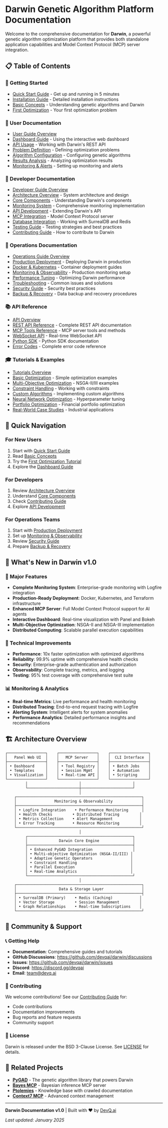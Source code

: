 # Darwin Genetic Algorithm Platform Documentation

Welcome to the comprehensive documentation for **Darwin**, a powerful genetic algorithm optimization platform that provides both standalone application capabilities and Model Context Protocol (MCP) server integration.

## 📋 Table of Contents

### 🚀 Getting Started
- [Quick Start Guide](user/quick-start.md) - Get up and running in 5 minutes
- [Installation Guide](user/installation.md) - Detailed installation instructions
- [Basic Concepts](user/concepts.md) - Understanding genetic algorithms and Darwin
- [First Optimization](tutorials/first-optimization.md) - Your first optimization problem

### 📖 User Documentation
- [User Guide Overview](user/README.md)
- [Dashboard Guide](user/dashboard.md) - Using the interactive web dashboard
- [API Usage](user/api-usage.md) - Working with Darwin's REST API
- [Problem Definition](user/problem-definition.md) - Defining optimization problems
- [Algorithm Configuration](user/algorithms.md) - Configuring genetic algorithms
- [Results Analysis](user/results.md) - Analyzing optimization results
- [Monitoring & Alerts](user/monitoring.md) - Setting up monitoring and alerts

### 🔧 Developer Documentation
- [Developer Guide Overview](developer/README.md)
- [Architecture Overview](developer/architecture.md) - System architecture and design
- [Core Components](developer/components.md) - Understanding Darwin's components
- [Monitoring System](developer/monitoring.md) - Comprehensive monitoring implementation
- [API Development](developer/api-development.md) - Extending Darwin's API
- [MCP Integration](developer/mcp-integration.md) - Model Context Protocol server
- [Database Integration](developer/database.md) - Working with SurrealDB and Redis
- [Testing Guide](developer/testing.md) - Testing strategies and best practices
- [Contributing Guide](developer/contributing.md) - How to contribute to Darwin

### 🚀 Operations Documentation
- [Operations Guide Overview](operations/README.md)
- [Production Deployment](operations/deployment.md) - Deploying Darwin in production
- [Docker & Kubernetes](operations/containers.md) - Container deployment guides
- [Monitoring & Observability](operations/monitoring.md) - Production monitoring setup
- [Performance Tuning](operations/performance.md) - Optimizing Darwin performance
- [Troubleshooting](operations/troubleshooting.md) - Common issues and solutions
- [Security Guide](operations/security.md) - Security best practices
- [Backup & Recovery](operations/backup.md) - Data backup and recovery procedures

### 📚 API Reference
- [API Overview](api/README.md)
- [REST API Reference](api/rest-api.md) - Complete REST API documentation
- [MCP Tools Reference](api/mcp-tools.md) - MCP server tools and methods
- [WebSocket API](api/websocket.md) - Real-time WebSocket API
- [Python SDK](api/python-sdk.md) - Python SDK documentation
- [Error Codes](api/error-codes.md) - Complete error code reference

### 🎓 Tutorials & Examples
- [Tutorials Overview](tutorials/README.md)
- [Basic Optimization](tutorials/basic-optimization.md) - Simple optimization examples
- [Multi-Objective Optimization](tutorials/multi-objective.md) - NSGA-II/III examples
- [Constraint Handling](tutorials/constraints.md) - Working with constraints
- [Custom Algorithms](tutorials/custom-algorithms.md) - Implementing custom algorithms
- [Neural Network Optimization](tutorials/neural-networks.md) - Hyperparameter tuning
- [Portfolio Optimization](tutorials/portfolio.md) - Financial portfolio optimization
- [Real-World Case Studies](tutorials/case-studies.md) - Industrial applications

## 🎯 Quick Navigation

### For New Users
1. Start with [Quick Start Guide](user/quick-start.md)
2. Read [Basic Concepts](user/concepts.md)
3. Try the [First Optimization Tutorial](tutorials/first-optimization.md)
4. Explore the [Dashboard Guide](user/dashboard.md)

### For Developers
1. Review [Architecture Overview](developer/architecture.md)
2. Understand [Core Components](developer/components.md)
3. Check [Contributing Guide](developer/contributing.md)
4. Explore [API Development](developer/api-development.md)

### For Operations Teams
1. Start with [Production Deployment](operations/deployment.md)
2. Set up [Monitoring & Observability](operations/monitoring.md)
3. Review [Security Guide](operations/security.md)
4. Prepare [Backup & Recovery](operations/backup.md)

## 🌟 What's New in Darwin v1.0

### 🚀 Major Features
- **Complete Monitoring System**: Enterprise-grade monitoring with Logfire integration
- **Production-Ready Deployment**: Docker, Kubernetes, and Terraform infrastructure
- **Enhanced MCP Server**: Full Model Context Protocol support for AI agents
- **Interactive Dashboard**: Real-time visualization with Panel and Bokeh
- **Multi-Objective Optimization**: NSGA-II and NSGA-III implementation
- **Distributed Computing**: Scalable parallel execution capabilities

### 🔧 Technical Improvements
- **Performance**: 10x faster optimization with optimized algorithms
- **Reliability**: 99.9% uptime with comprehensive health checks
- **Security**: Enterprise-grade authentication and authorization
- **Observability**: Complete tracing, metrics, and logging
- **Testing**: 95% test coverage with comprehensive test suite

### 📊 Monitoring & Analytics
- **Real-time Metrics**: Live performance and health monitoring
- **Distributed Tracing**: End-to-end request tracing with Logfire
- **Alerting System**: Intelligent alerts for system anomalies
- **Performance Analytics**: Detailed performance insights and recommendations

## 🏗️ Architecture Overview

```
┌─────────────────┐    ┌─────────────────┐    ┌─────────────────┐
│   Panel Web UI  │    │   MCP Server    │    │  CLI Interface  │
├─────────────────┤    ├─────────────────┤    ├─────────────────┤
│ • Dashboard     │    │ • Tool Registry │    │ • Batch Jobs    │
│ • Templates     │    │ • Session Mgmt  │    │ • Automation    │
│ • Visualization │    │ • Real-time API │    │ • Scripting     │
└─────────────────┘    └─────────────────┘    └─────────────────┘
         │                       │                       │
         └───────────────────────┼───────────────────────┘
                                 │
    ┌────────────────────────────────────────────────────────┐
    │                 Monitoring & Observability             │
    ├────────────────────────────────────────────────────────┤
    │ • Logfire Integration    • Performance Monitoring      │
    │ • Health Checks         • Distributed Tracing         │
    │ • Metrics Collection    • Alert Management            │
    │ • Error Tracking        • Resource Monitoring         │
    └────────────────────────────────────────────────────────┘
                                 │
         ┌───────────────────────────────────────────────┐
         │              Darwin Core Engine               │
         ├───────────────────────────────────────────────┤
         │ • Enhanced PyGAD Integration                  │
         │ • Multi-objective Optimization (NSGA-II/III) │
         │ • Adaptive Genetic Operators                 │
         │ • Constraint Handling                        │
         │ • Parallel Execution                         │
         │ • Real-time Analytics                        │
         └───────────────────────────────────────────────┘
                                 │
    ┌────────────────────────────────────────────────────────┐
    │                   Data & Storage Layer                 │
    ├────────────────────────────────────────────────────────┤
    │ • SurrealDB (Primary)    • Redis (Caching)            │
    │ • Vector Storage         • Session Management         │
    │ • Graph Relationships    • Real-time Subscriptions    │
    └────────────────────────────────────────────────────────┘
```

## 🤝 Community & Support

### 📞 Getting Help
- **Documentation**: Comprehensive guides and tutorials
- **GitHub Discussions**: https://github.com/devqai/darwin/discussions
- **Issues**: https://github.com/devqai/darwin/issues
- **Discord**: https://discord.gg/devqai
- **Email**: team@devq.ai

### 🤝 Contributing
We welcome contributions! See our [Contributing Guide](developer/contributing.md) for:
- Code contributions
- Documentation improvements
- Bug reports and feature requests
- Community support

### 📄 License
Darwin is released under the BSD 3-Clause License. See [LICENSE](../LICENSE) for details.

## 🔗 Related Projects

- **[PyGAD](https://github.com/ahmedfgad/GeneticAlgorithmPython)** - The genetic algorithm library that powers Darwin
- **[Bayes MCP](../../bayes)** - Bayesian inference MCP server
- **[Ptolemies](../../ptolemies)** - Knowledge base with crawled documentation
- **[Context7 MCP](../../mcp/mcp-servers/context7-mcp)** - Advanced context management

---

**Darwin Documentation v1.0** | Built with ❤️ by [DevQ.ai](https://devq.ai)

*Last updated: January 2025*

